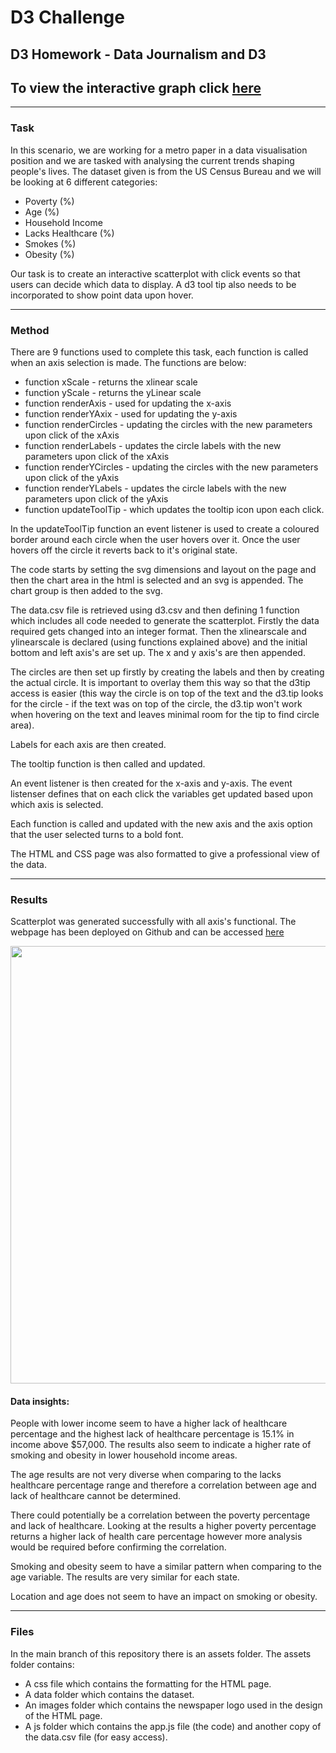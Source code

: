 # D3 Challenge
## D3 Homework - Data Journalism and D3
## To view the interactive graph click [here](https://lp-116.github.io/D3-challenge/)

---
### Task

In this scenario, we are working for a metro paper in a data visualisation position and we are tasked with analysing the current trends shaping people's lives.
The dataset given is from the US Census Bureau and we will be looking at 6 different categories:
* Poverty (%)
* Age (%)
* Household Income 
* Lacks Healthcare (%)
* Smokes (%)
* Obesity (%)

Our task is to create an interactive scatterplot with click events so that users can decide which data to display. 
A d3 tool tip also needs to be incorporated to show point data upon hover.

---
### Method

There are 9 functions used to complete this task, each function is called when an axis selection is made.
The functions are below:
* function xScale - returns the xlinear scale
* function yScale - returns the yLinear scale
* function renderAxis - used for updating the x-axis
* function renderYAxix - used for updating the y-axis
* function renderCircles - updating the circles with the new parameters upon click of the xAxis
* function renderLabels - updates the circle labels with the new parameters upon click of the xAxis
* function renderYCircles - updating the circles with the new parameters upon click of the yAxis
* function renderYLabels - updates the circle labels with the new parameters upon click of the yAxis
* function updateToolTip - which updates the tooltip icon upon each click. 

In the updateToolTip function an event listener is used to create a coloured border around each circle when the user hovers over it.
Once the user hovers off the circle it reverts back to it's original state.

The code starts by setting the svg dimensions and layout on the page and then the chart area in the html is selected and an svg is appended.
The chart group is then added to the svg.

The data.csv file is retrieved using d3.csv and then defining 1 function which includes all code needed to generate the scatterplot. 
Firstly the data required gets changed into an integer format. Then the xlinearscale and ylinearscale is declared (using functions explained above) and the initial bottom and left axis's are set up. The x and y axis's are then appended.

The circles are then set up firstly by creating the labels and then by creating the actual circle. It is important to overlay them this way so that the d3tip access is easier (this way the circle is on top of the text and the d3.tip looks for the circle - if the text was on top of the circle, the d3.tip won't work when hovering on the text and leaves minimal room for the tip to find circle area).

Labels for each axis are then created.

The tooltip function is then called and updated.

An event listener is then created for the x-axis and y-axis.
The event listenser defines that on each click the variables get updated based upon which axis is selected.

Each function is called and updated with the new axis and the axis option that the user selected turns to a bold font.

The HTML and CSS page was also formatted to give a professional view of the data.

---
### Results

Scatterplot was generated successfully with all axis's functional. The webpage has been deployed on Github and can be accessed [here](https://lp-116.github.io/D3-challenge/)

<img src="https://user-images.githubusercontent.com/82348616/131609510-efe44005-f9f1-419d-bfcb-06859014fd23.png" width="700">


#### Data insights:

People with lower income seem to have a higher lack of healthcare percentage and the highest lack of healthcare percentage is 15.1% in income above $57,000. 
The results also seem to indicate a higher rate of smoking and obesity in lower household income areas.

The age results are not very diverse when comparing to the lacks healthcare percentage range and therefore a correlation between age and lack of healthcare cannot be determined.

There could potentially be a correlation between the poverty percentage and lack of healthcare. 
Looking at the results a higher poverty percentage returns a higher lack of health care percentage however more analysis would be required before confirming the correlation.


Smoking and obesity seem to have a similar pattern when comparing to the age variable. The results are very similar for each state.

Location and age does not seem to have an impact on smoking or obesity.

---
### Files

In the main branch of this repository there is an assets folder.
The assets folder contains:
* A css file which contains the formatting for the HTML page.
* A data folder which contains the dataset.
* An images folder which contains the newspaper logo used in the design of the HTML page.
* A js folder which contains the app.js file (the code) and another copy of the data.csv file (for easy access).

